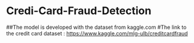 # Credi-Card-Fraud-Detection
##The model is developed with the dataset from kaggle.com
#The link to the credit card dataset : https://www.kaggle.com/mlg-ulb/creditcardfraud
